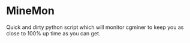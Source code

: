 MineMon
=======

Quick and dirty python script which will monitor cgminer to keep you as close to 100% up time as you can get.
